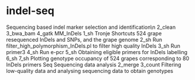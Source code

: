 # indel-seq
Sequencing based indel marker selection and identification\n
2_clean
3_bwa_bam
4_gatk
MM_InDels
1_sh
Tronje Shortcuts 524 grape resequenced InDels and SNPs, and the grape genome
2_sh
Run filter_high_polymorphism_InDels.pl to filter high quality InDels
3_sh
Run primer3
4_sh
Run e-pcr
5_sh
Obtaining eligible primers for InDels labelling
6_sh 7_sh
Plotting genotype occupancy of 524 grapes corresponding to 80 InDels primers
Seq
Sequencing data analysis
2_merge 
3_count  Filtering low-quality data and analysing sequencing data to obtain genotypes
